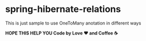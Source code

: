 # spring-hibernate-relations
This is just sample to use OneToMany anotation in different ways

**HOPE THIS HELP YOU Code by Love ❤️ and Coffee ☕️**
